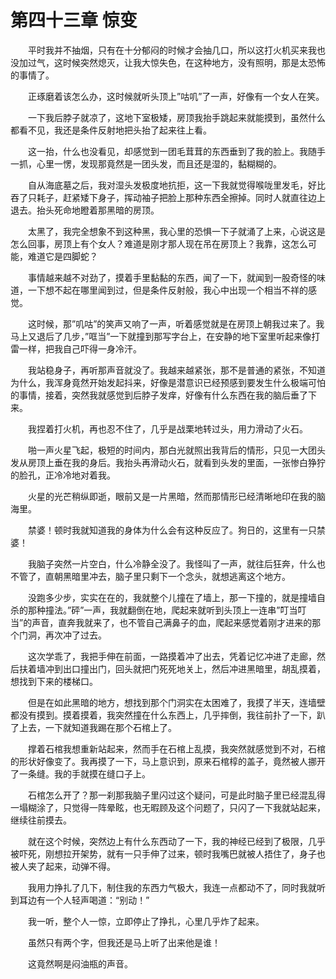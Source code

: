 # 第四十三章 惊变


　　平时我并不抽烟，只有在十分郁闷的时候才会抽几口，所以这打火机买来我也没加过气，这时候突然熄灭，让我大惊失色，在这种地方，没有照明，那是太恐怖的事情了。

　　正琢磨着该怎么办，这时候就听头顶上”咕叽”了一声，好像有一个女人在笑。

　　一下我后脖子就凉了，这地下室极矮，房顶我抬手跳起来就能摸到，虽然什么都看不见，我还是条件反射地把头抬了起来往上看。

　　这一抬，什么也没看见，却感觉到一团毛茸茸的东西垂到了我的脸上。我随手一抓，心里一愣，发现那竟然是一团头发，而且还是湿的，黏糊糊的。

　　自从海底墓之后，我对湿头发极度地抗拒，这一下我就觉得喉咙里发毛，好比吞了只耗子，赶紧矮下身子，挥动袖子把脸上那种东西全擦掉。同时人就直往边上退去。抬头死命地瞪着那黑暗的房顶。

　　太黑了，我完全想象不到这种黑，我心里的恐惧一下子就涌了上来，心说这是怎么回事，房顶上有个女人？难道是刚才那人现在吊在房顶上？我靠，这怎么可能，难道它是四脚蛇？

　　事情越来越不对劲了，摸着手里黏黏的东西，闻了一下，就闻到一股奇怪的味道，一下想不起在哪里闻到过，但是条件反射般，我心中出现一个相当不祥的感觉。

　　这时候，那”叽咕”的笑声又响了一声，听着感觉就是在房顶上朝我过来了。我马上又退后了几步，”哐当”一下就撞到那写字台上，在安静的地下室里听起来像打雷一样，把我自己吓得一身冷汗。

　　我站稳身子，再听那声音就没了。我越来越紧张，那不是普通的紧张，不知道为什么，我浑身竟然开始发起抖来，好像是潜意识已经预感到要发生什么极端可怕的事情，接着，突然我就感觉到后脖子发痒，好像有什么东西在我的脑后垂了下来。

　　我捏着打火机，再也忍不住了，几乎是战栗地转过头，用力滑动了火石。

　　啪一声火星飞起，极短的时间内，那白光就照出我背后的情形，只见一大团头发从房顶上垂在我的身后。我抬头再滑动火石，就看到头发的里面，一张惨白狰狞的脸孔，正冷冷地对着我。

　　火星的光芒稍纵即逝，眼前又是一片黑暗，然而那情形已经清晰地印在我的脑海里。

　　禁婆！顿时我就知道我的身体为什么会有这种反应了。狗日的，这里有一只禁婆！

　　我脑子突然一片空白，什么冷静全没了。我怪叫了一声，就往后狂奔，什么也不管了，直朝黑暗里冲去，脑子里只剩下一个念头，就想逃离这个地方。

　　没跑多少步，实实在在的，我就整个儿撞在了墙上，那一下撞的，就是撞墙自杀的那种撞法。”砰”一声，我就翻倒在地，爬起来就听到头顶上一连串”叮当叮当”的声音，直奔我就来了，也不管自己满鼻子的血，爬起来感觉着刚才进来的那个门洞，再次冲了过去。

　　这次学乖了，我把手伸在前面，一路摸着冲了出去，凭着记忆冲进了走廊，然后扶着墙冲到出口撞出门，回头就把门死死地关上，然后冲进黑暗里，胡乱摸着，想找到下来的楼梯口。

　　但是在如此黑暗的地方，想找到那个门洞实在太困难了，我摸了半天，连墙壁都没有摸到。摸着摸着，我突然撞在什么东西上，几乎摔倒，我往前扑了一下，趴了上去，一下就知道我踢在那个石棺上了。

　　撑着石棺我想重新站起来，然而手在石棺上乱摸，我突然就感觉到不对，石棺的形状好像变了。我再摸了一下，马上意识到，原来石棺椁的盖子，竟然被人挪开了一条缝。我的手就摸在缝口子上。

　　石棺怎么开了？那一刹那我脑子里闪过这个疑问，可是此时脑子里已经混乱得一塌糊涂了，只觉得一阵晕眩，也无暇顾及这个问题了，只闪了一下我就站起来，继续往前摸去。

　　就在这个时候，突然边上有什么东西动了一下，我的神经已经到了极限，几乎被吓死，刚想拉开架势，就有一只手伸了过来，顿时我嘴巴就被人捂住了，身子也被人夹了起来，动弹不得。

　　我用力挣扎了几下，制住我的东西力气极大，我连一点都动不了，同时我就听到耳边有一个人轻声喝道：“别动！”

　　我一听，整个人一惊，立即停止了挣扎，心里几乎炸了起来。

　　虽然只有两个字，但我还是马上听了出来他是谁！

　　这竟然啊是闷油瓶的声音。

